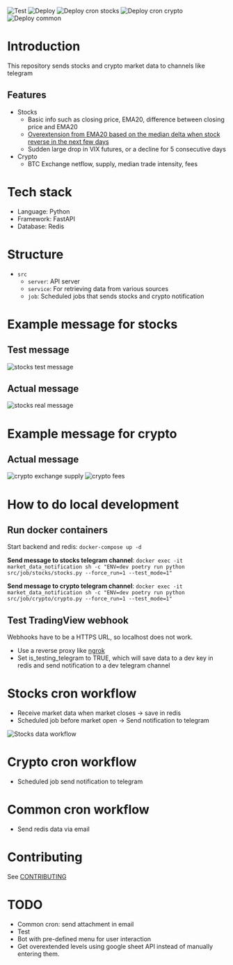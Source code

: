 ![Test](https://github.com/hanchiang/market-data-notification/actions/workflows/test.yml/badge.svg)
![Deploy](https://github.com/hanchiang/market-data-notification/actions/workflows/deploy.yml/badge.svg)
![Deploy cron stocks](https://github.com/hanchiang/market-data-notification/actions/workflows/deploy-cron-stocks.yml/badge.svg)
![Deploy cron crypto](https://github.com/hanchiang/market-data-notification/actions/workflows/deploy-cron-crypto.yml/badge.svg)
![Deploy common](https://github.com/hanchiang/market-data-notification/actions/workflows/deploy-common-cron.yml/badge.svg)

# Introduction
This repository sends stocks and crypto market data to channels like telegram

## Features
* Stocks
  * Basic info such as closing price, EMA20, difference between closing price and EMA20
  * [Overextension from EMA20 based on the median delta when stock reverse in the next few days](https://github.com/hanchiang/market-data-notification/blob/master/CONTRIBUTING.md#overextendedpositive--negative-levels-from-ema20)
  * Sudden large drop in VIX futures, or a decline for 5 consecutive days
* Crypto
  * BTC Exchange netflow, supply, median trade intensity, fees

# Tech stack
* Language: Python
* Framework: FastAPI
* Database: Redis

# Structure
* `src`
  * `server`: API server
  * `service`: For retrieving data from various sources
  * `job`: Scheduled jobs that sends stocks and crypto notification

# Example message for stocks
## Test message
![stocks test message](images/telegram_stocks_test_message.png)

## Actual message
![stocks real message](images/telegram_stocks_real_message.png)

# Example message for crypto
## Actual message
![crypto exchange supply](images/telegram_crypto_exchange_supply.png)
![crypto fees](images/telegram_crypto_fees.png)

# How to do local development
## Run docker containers
Start backend and redis: `docker-compose up -d`

**Send message to stocks telegram channel**:
`docker exec -it market_data_notification sh -c "ENV=dev poetry run python src/job/stocks/stocks.py --force_run=1 --test_mode=1"`

**Send message to crypto telegram channel**:
`docker exec -it market_data_notification sh -c "ENV=dev poetry run python src/job/crypto/crypto.py --force_run=1 --test_mode=1"`

## Test TradingView webhook
Webhooks have to be a HTTPS URL, so localhost does not work.
* Use a reverse proxy like [ngrok](https://ngrok.com/)
* Set is_testing_telegram to TRUE, which will save data to a dev key in redis and send notification to a dev telegram channel

# Stocks cron workflow
* Receive market data when market closes -> save in redis
* Scheduled job before market open -> Send notification to telegram

![Stocks data workflow](images/tradingview-daily-stocks-info.png)

# Crypto cron workflow
* Scheduled job send notification to telegram

# Common cron workflow
* Send redis data via email

# Contributing
See [CONTRIBUTING](CONTRIBUTING.md)

# TODO
* Common cron: send attachment in email
* Test
* Bot with pre-defined menu for user interaction
* Get overextended levels using google sheet API instead of manually entering them.